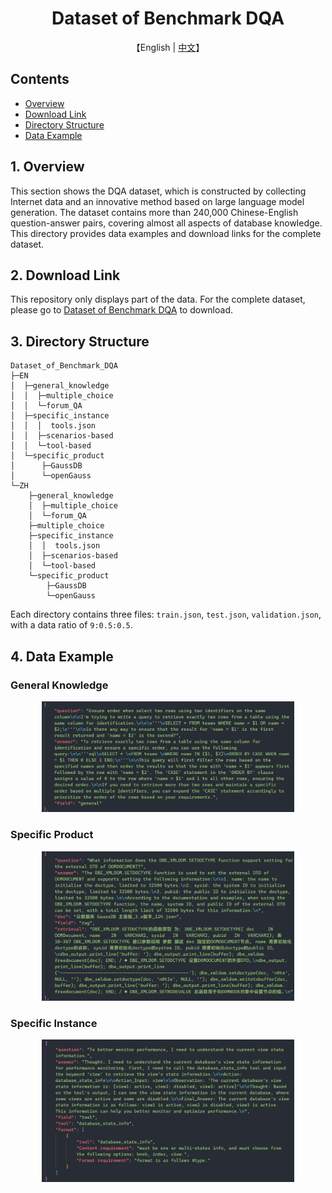 <div align='center'>
    <h1>Dataset of Benchmark DQA</h1>
</div>

<p align='center'>
    【English | <a href="README_zh.md">中文</a>】
</p>

## Contents

* [Overview](#1-overview)
* [Download Link](#2-download-link)
* [Directory Structure](#3-directory-structure)
* [Data Example](#4-data-example)

## 1. Overview

This section shows the DQA dataset, which is constructed by collecting Internet data and an innovative method based on large language model generation. The dataset contains more than 240,000 Chinese-English question-answer pairs, covering almost all aspects of database knowledge. This directory provides data examples and download links for the complete dataset.

## 2. Download Link

This repository only displays part of the data. For the complete dataset, please go to [Dataset of Benchmark DQA](https://drive.google.com/file/d/1pOn2-HdB4exaHT2Yh0nxZzy-8B1cuvQL/view?usp=drive_link) to download.

## 3. Directory Structure
```shell
Dataset_of_Benchmark_DQA
├─EN
│  ├─general_knowledge
│  │  ├─multiple_choice
│  │  └─forum_QA
│  ├─specific_instance
│  │  │  tools.json
│  │  ├─scenarios-based
│  │  └─tool-based
│  └─specific_product
│      ├─GaussDB
│      └─openGauss
└─ZH
    ├─general_knowledge
    │  ├─multiple_choice
    │  └─forum_QA
    ├─multiple_choice
    ├─specific_instance
    │  │  tools.json
    │  ├─scenarios-based
    │  └─tool-based
    └─specific_product
        ├─GaussDB
        └─openGauss

```

Each directory contains three files: `train.json`, `test.json`, `validation.json`, with a data ratio of `9:0.5:0.5`.

## 4. Data Example

### General Knowledge

<div align="center">
<img  src="img/general.png" width="80%"/>
</div>

### Specific Product

<div align="center">
<img  src="img/rag.png" width="80%"/>
</div>

### Specific Instance

<div align="center">
<img  src="img/tool.png" width="80%"/>
</div>
